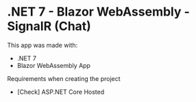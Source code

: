 # .NET 7 - Blazor WebAssembly - SignalR (Chat)

This app was made with:
- .NET 7
- Blazor WebAssembly App

Requirements when creating the project
- [Check] ASP.NET Core Hosted